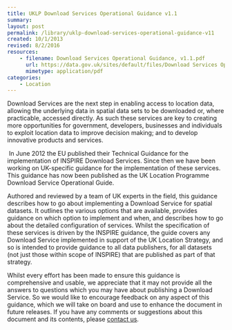 ```yaml
---
title: UKLP Download Services Operational Guidance v1.1
summary: 
layout: post
permalink: /library/uklp-download-services-operational-guidance-v11
created: 10/1/2013
revised: 8/2/2016
resources:
    - filename: Download Services Operational Guidance, v1.1.pdf
      url: https://data.gov.uk/sites/default/files/Download Services Operational Guidance, v1.1.pdf
      mimetype: application/pdf
categories:
    - Location
---
```


<p>Download Services are the next step in enabling access to location data, allowing the underlying data in spatial data sets to be downloaded or, where practicable, accessed directly. As such these services are key to creating more opportunities for government, developers, businesses and individuals to exploit location data to improve decision making; and to develop innovative products and services.</p>
<p> In June 2012 the EU published their Technical Guidance for the implementation of INSPIRE Download Services. Since then we have been working on UK-specific guidance for the implementation of these services. This guidance has now been published as the UK Location Programme Download Service Operational Guide.</p>
<p>Authored and reviewed by a team of UK experts in the field, this guidance describes how to go about implementing a Download Service for spatial datasets. It outlines the various options that are available, provides guidance on which option to implement and when, and describes how to go about the detailed configuration of services. Whilst the specification of these services is driven by the INSPIRE guidance, the guide covers any Download Service implemented in support of the UK Location Strategy, and so is intended to provide guidance to all data publishers, for all datasets (not just those within scope of INSPIRE) that are published as part of that strategy.</p>
<p>Whilst every effort has been made to ensure this guidance is comprehensive and usable, we appreciate that it may not provide all the answers to questions which you may have about publishing a Download Service. So we would like to encourage feedback on any aspect of this guidance, which we will take on board and use to enhance the document in future releases. If you have any comments or suggestions about this document and its contents, please <a href="http://location.defra.gov.uk/resources/contact-us/" rel="nofollow">contact us</a>.</p>
